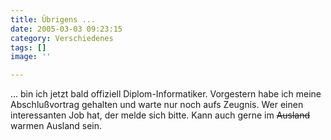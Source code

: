 ```yaml
---
title: Übrigens ...
date: 2005-03-03 09:23:15
category: Verschiedenes
tags: []
image: ''

---
```


... bin ich jetzt bald offiziell Diplom-Informatiker. Vorgestern habe ich meine Abschlußvortrag gehalten und warte nur noch aufs Zeugnis. Wer einen interessanten Job hat, der melde sich bitte. Kann auch gerne im ~~Ausland~~ warmen Ausland sein.

